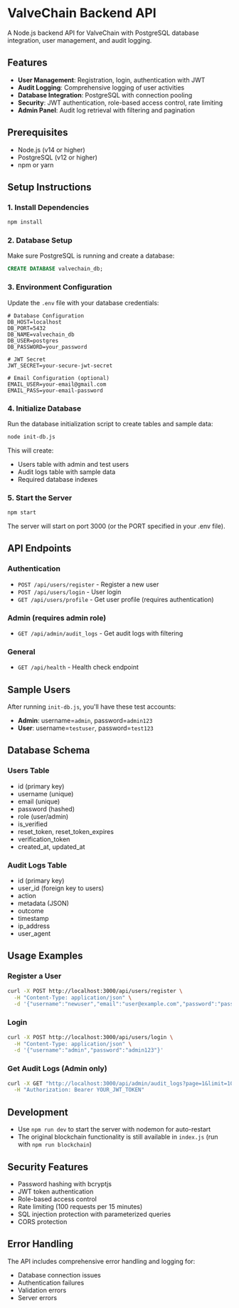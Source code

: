 # ValveChain Backend API

A Node.js backend API for ValveChain with PostgreSQL database integration, user management, and audit logging.

## Features

- **User Management**: Registration, login, authentication with JWT
- **Audit Logging**: Comprehensive logging of user activities
- **Database Integration**: PostgreSQL with connection pooling
- **Security**: JWT authentication, role-based access control, rate limiting
- **Admin Panel**: Audit log retrieval with filtering and pagination

## Prerequisites

- Node.js (v14 or higher)
- PostgreSQL (v12 or higher)
- npm or yarn

## Setup Instructions

### 1. Install Dependencies

```bash
npm install
```

### 2. Database Setup

Make sure PostgreSQL is running and create a database:

```sql
CREATE DATABASE valvechain_db;
```

### 3. Environment Configuration

Update the `.env` file with your database credentials:

```env
# Database Configuration
DB_HOST=localhost
DB_PORT=5432
DB_NAME=valvechain_db
DB_USER=postgres
DB_PASSWORD=your_password

# JWT Secret
JWT_SECRET=your-secure-jwt-secret

# Email Configuration (optional)
EMAIL_USER=your-email@gmail.com
EMAIL_PASS=your-email-password
```

### 4. Initialize Database

Run the database initialization script to create tables and sample data:

```bash
node init-db.js
```

This will create:
- Users table with admin and test users
- Audit logs table with sample data
- Required database indexes

### 5. Start the Server

```bash
npm start
```

The server will start on port 3000 (or the PORT specified in your .env file).

## API Endpoints

### Authentication

- `POST /api/users/register` - Register a new user
- `POST /api/users/login` - User login
- `GET /api/users/profile` - Get user profile (requires authentication)

### Admin (requires admin role)

- `GET /api/admin/audit_logs` - Get audit logs with filtering

### General

- `GET /api/health` - Health check endpoint

## Sample Users

After running `init-db.js`, you'll have these test accounts:

- **Admin**: username=`admin`, password=`admin123`
- **User**: username=`testuser`, password=`test123`

## Database Schema

### Users Table
- id (primary key)
- username (unique)
- email (unique)
- password (hashed)
- role (user/admin)
- is_verified
- reset_token, reset_token_expires
- verification_token
- created_at, updated_at

### Audit Logs Table
- id (primary key)
- user_id (foreign key to users)
- action
- metadata (JSON)
- outcome
- timestamp
- ip_address
- user_agent

## Usage Examples

### Register a User
```bash
curl -X POST http://localhost:3000/api/users/register \
  -H "Content-Type: application/json" \
  -d '{"username":"newuser","email":"user@example.com","password":"password123"}'
```

### Login
```bash
curl -X POST http://localhost:3000/api/users/login \
  -H "Content-Type: application/json" \
  -d '{"username":"admin","password":"admin123"}'
```

### Get Audit Logs (Admin only)
```bash
curl -X GET "http://localhost:3000/api/admin/audit_logs?page=1&limit=10" \
  -H "Authorization: Bearer YOUR_JWT_TOKEN"
```

## Development

- Use `npm run dev` to start the server with nodemon for auto-restart
- The original blockchain functionality is still available in `index.js` (run with `npm run blockchain`)

## Security Features

- Password hashing with bcryptjs
- JWT token authentication
- Role-based access control
- Rate limiting (100 requests per 15 minutes)
- SQL injection protection with parameterized queries
- CORS protection

## Error Handling

The API includes comprehensive error handling and logging for:
- Database connection issues
- Authentication failures
- Validation errors
- Server errors